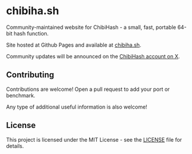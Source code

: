 # chibiha.sh

Community-maintained website for ChibiHash - a small, fast, portable 64-bit hash function.

Site hosted at Github Pages and available at [chibiha.sh](https://chibiha.sh).

Community updates will be announced on the [ChibiHash account on X](https://x.com/chibihash).

## Contributing

Contributions are welcome! Open a pull request to add your port or benchmark.

Any type of additional useful information is also welcome!

## License

This project is licensed under the MIT License - see the [LICENSE](LICENSE) file for details.
